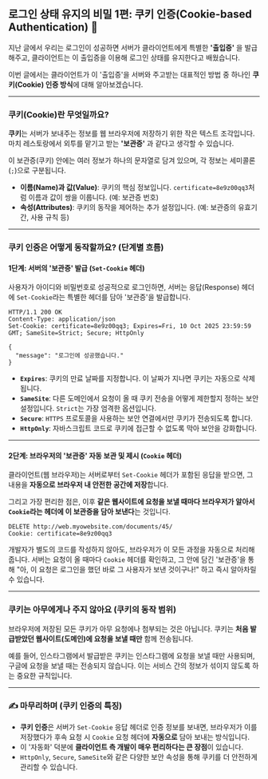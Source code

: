 ## 로그인 상태 유지의 비밀 1편: 쿠키 인증(Cookie-based Authentication) 🍪

지난 글에서 우리는 로그인이 성공하면 서버가 클라이언트에게 특별한 **'출입증'** 을 발급해주고, 클라이언트는 이 출입증을 이용해 로그인 상태를 유지한다고 배웠습니다.

이번 글에서는 클라이언트가 이 '출입증'을 서버와 주고받는 대표적인 방법 중 하나인 **쿠키(Cookie) 인증 방식**에 대해 알아보겠습니다.

---

### 쿠키(Cookie)란 무엇일까요?

**쿠키**는 서버가 보내주는 정보를 웹 브라우저에 저장하기 위한 작은 텍스트 조각입니다. 마치 레스토랑에서 외투를 맡기고 받는 **'보관증'** 과 같다고 생각할 수 있습니다.

이 보관증(쿠키) 안에는 여러 정보가 하나의 문자열로 담겨 있으며, 각 정보는 세미콜론(`;`)으로 구분됩니다.

- **이름(Name)과 값(Value)**: 쿠키의 핵심 정보입니다. `certificate=8e9z00qq3`처럼 이름과 값이 쌍을 이룹니다. (예: 보관증 번호)
- **속성(Attributes)**: 쿠키의 동작을 제어하는 추가 설정입니다. (예: 보관증의 유효기간, 사용 규칙 등)

---

### 쿠키 인증은 어떻게 동작할까요? (단계별 흐름)

#### **1단계: 서버의 '보관증' 발급 (`Set-Cookie` 헤더)**

사용자가 아이디와 비밀번호로 성공적으로 로그인하면, 서버는 응답(Response) 헤더에 `Set-Cookie`라는 특별한 헤더를 담아 '보관증'을 발급합니다.

```http
HTTP/1.1 200 OK
Content-Type: application/json
Set-Cookie: certificate=8e9z00qq3; Expires=Fri, 10 Oct 2025 23:59:59 GMT; SameSite=Strict; Secure; HttpOnly

{
  "message": "로그인에 성공했습니다."
}
```

- **`Expires`**: 쿠키의 만료 날짜를 지정합니다. 이 날짜가 지나면 쿠키는 자동으로 삭제됩니다.
- **`SameSite`**: 다른 도메인에서 요청이 올 때 쿠키 전송을 어떻게 제한할지 정하는 보안 설정입니다. `Strict`는 가장 엄격한 옵션입니다.
- **`Secure`**: `HTTPS` 프로토콜을 사용하는 보안 연결에서만 쿠키가 전송되도록 합니다.
- **`HttpOnly`**: 자바스크립트 코드로 쿠키에 접근할 수 없도록 막아 보안을 강화합니다.

---

#### **2단계: 브라우저의 '보관증' 자동 보관 및 제시 (`Cookie` 헤더)**

클라이언트(웹 브라우저)는 서버로부터 `Set-Cookie` 헤더가 포함된 응답을 받으면, 그 내용을 **자동으로 브라우저 내 안전한 공간에 저장**합니다.

그리고 가장 편리한 점은, 이후 **같은 웹사이트에 요청을 보낼 때마다 브라우저가 알아서 `Cookie`라는 헤더에 이 보관증을 담아 보낸다**는 것입니다.

```http
DELETE http://web.myowebsite.com/documents/45/
Cookie: certificate=8e9z00qq3
```

개발자가 별도의 코드를 작성하지 않아도, 브라우저가 이 모든 과정을 자동으로 처리해줍니다. 서버는 요청이 올 때마다 `Cookie` 헤더를 확인하고, 그 안에 담긴 '보관증'을 통해 "아, 이 요청은 로그인을 했던 바로 그 사용자가 보낸 것이구나\!" 하고 즉시 알아차릴 수 있습니다.

---

### 쿠키는 아무에게나 주지 않아요 (쿠키의 동작 범위)

브라우저에 저장된 모든 쿠키가 아무 요청에나 첨부되는 것은 아닙니다. 쿠키는 **처음 발급받았던 웹사이트(도메인)에 요청을 보낼 때만** 함께 전송됩니다.

예를 들어, 인스타그램에서 발급받은 쿠키는 인스타그램에 요청을 보낼 때만 사용되며, 구글에 요청을 보낼 때는 전송되지 않습니다. 이는 서비스 간의 정보가 섞이지 않도록 하는 중요한 규칙입니다.

---

### ✍️ 마무리하며 (쿠키 인증의 특징)

- **쿠키 인증**은 서버가 `Set-Cookie` 응답 헤더로 인증 정보를 보내면, 브라우저가 이를 저장했다가 후속 요청 시 `Cookie` 요청 헤더에 **자동으로** 담아 보내는 방식입니다.
- 이 '자동화' 덕분에 **클라이언트 측 개발이 매우 편리하다는 큰 장점**이 있습니다.
- `HttpOnly`, `Secure`, `SameSite`와 같은 다양한 보안 속성을 통해 쿠키를 더 안전하게 관리할 수 있습니다.
